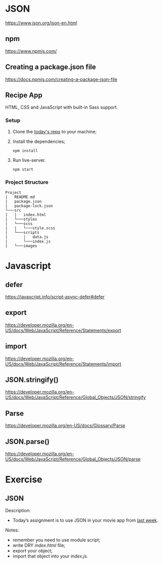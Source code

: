 # JSON

https://www.json.org/json-en.html

## npm

https://www.npmjs.com/

## Creating a package.json file

https://docs.npmjs.com/creating-a-package-json-file

## Recipe App

HTML, CSS and JavaScript with built-in Sass support.

### Setup

1. Clone the [today's repo](https://github.com/FBw-26/live-coding/tree/master/may/04-05) to your machine;

2. Install the dependencies;  
    ```
    npm install
    ```

3. Run live-server.
    ```
    npm start
    ```

### Project Structure

```
Project
|   README.md
|   package.json
|   package-lock.json
└───src
|   |   index.html
|   └───styles
|   └───scss
|   |   └───style.scss
|   └───scripts
|       |   data.js
|       └───index.js
|   └───images
```

# Javascript 

## defer

https://javascript.info/script-async-defer#defer

## export

https://developer.mozilla.org/en-US/docs/Web/JavaScript/Reference/Statements/export

## import

https://developer.mozilla.org/en-US/docs/Web/JavaScript/Reference/Statements/import

## JSON.stringify()

https://developer.mozilla.org/en-US/docs/Web/JavaScript/Reference/Global_Objects/JSON/stringify

## Parse 

https://developer.mozilla.org/en-US/docs/Glossary/Parse

## JSON.parse()

https://developer.mozilla.org/en-US/docs/Web/JavaScript/Reference/Global_Objects/JSON/parse

# Exercise

## JSON

Description:

* Today’s assignment is to use JSON in your movie app from [last week](https://github.com/marcelosperalta/dci/tree/master/200430#exercise).

Notes:

* remember you  need to use module script;
* write DRY _index.html_ file;
* export your object;
* import that object into your _index.js_.